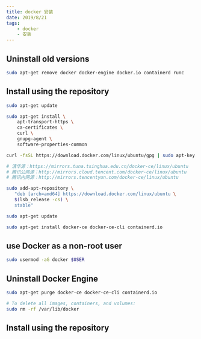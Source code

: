 ```yaml
---
title: docker 安装
date: 2019/8/21
tags:
    - docker
    - 安装
---
```


## Uninstall old versions

```bash
sudo apt-get remove docker docker-engine docker.io containerd runc
```

## Install using the repository

```bash
sudo apt-get update

sudo apt-get install \
    apt-transport-https \
    ca-certificates \
    curl \
    gnupg-agent \
    software-properties-common

curl -fsSL https://download.docker.com/linux/ubuntu/gpg | sudo apt-key add -

# 清华源：https://mirrors.tuna.tsinghua.edu.cn/docker-ce/linux/ubuntu
# 腾讯公网源：http://mirrors.cloud.tencent.com/docker-ce/linux/ubuntu
# 腾讯内网源：http://mirrors.tencentyun.com/docker-ce/linux/ubuntu

sudo add-apt-repository \
   "deb [arch=amd64] https://download.docker.com/linux/ubuntu \
   $(lsb_release -cs) \
   stable"

sudo apt-get update

sudo apt-get install docker-ce docker-ce-cli containerd.io
```

## use Docker as a non-root user

```bash
sudo usermod -aG docker $USER
```

## Uninstall Docker Engine

```bash
sudo apt-get purge docker-ce docker-ce-cli containerd.io

# To delete all images, containers, and volumes:
sudo rm -rf /var/lib/docker
```

## Install using the repository

```bash

```